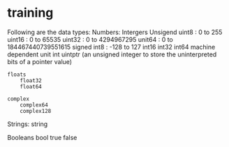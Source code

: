 # training
Following are the data types:
Numbers:
Intergers
    Unsigend
        uint8   : 0 to 255
        uint16  : 0 to 65535
        uint32  : 0 to 4294967295
        unit64  : 0 to 184467440739551615
    signed
        int8    : -128 to 127
        int16
        int32
        int64
    machine dependent
        unit
        int
        uintptr (an unsigned integer to store the uninterpreted bits of a pointer value)

    floats
        float32
        float64

    complex
        complex64
        complex128

Strings:
    string

Booleans
    bool
        true
        false